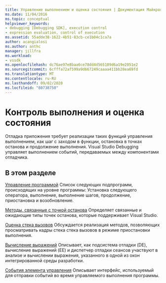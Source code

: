 ```yaml
---
title: Управление выполнением и оценка состояния | Документация Майкрософт
ms.date: 11/04/2016
ms.topic: conceptual
helpviewer_keywords:
- debugging [Debugging SDK], execution control
- expression evaluation, control of execution
ms.assetid: 55adde38-1622-4b51-83cb-ce1b04c1ca7a
author: acangialosi
ms.author: anthc
manager: jillfra
ms.workload:
- vssdk
ms.openlocfilehash: dc76ae97e8baa6ce78dd4d565109d6a19e2051e2
ms.sourcegitcommit: 6cfffa72af599a9d667249caaaa411bb28ea69fd
ms.translationtype: MT
ms.contentlocale: ru-RU
ms.lasthandoff: 09/02/2020
ms.locfileid: "80738750"
---
```

# <a name="execution-control-and-state-evaluation"></a>Контроль выполнения и оценка состояния
Отладка приложения требует реализации таких функций управления выполнением, как шаг с заходом в функции, остановка в точках останова и продолжение выполнения. Visual Studio Debugging управляет выполнением событий, передаваемых между компонентами отладчика.

## <a name="in-this-section"></a>В этом разделе
 [Управление программой](../../extensibility/debugger/program-control.md) Список следующих подпрограмм, происходящих на уровне программы: Установка следующего оператора, выполнение, выполнение шагов, продолжение, приостановка и возобновление.

 [Методы, связанные с точкой останова](../../extensibility/debugger/breakpoint-related-methods.md) Определяет связанные и ожидающие типы точек останова, которые поддерживает Visual Studio.

 [Оценка стека вызовов](../../extensibility/debugger/call-stack-evaluation.md) Обсуждается реализация методов, позволяющих просматривать кадры стека стека вызовов в режиме приостановки выполнения.

 [Вычисление выражений](../../extensibility/debugger/expression-evaluation-visual-studio-debugging-sdk.md) Описывает, как подсистема отладки (DE), вычисление выражений (EE) и диспетчер отладки сеансов участвуют в анализе и вычислении выражения, указанного в одной из окон интегрированной среды разработки.

 [События элемента управления](../../extensibility/debugger/control-events.md) Описывает интерфейс, используемый для отправки событий во время управляемого выполнения программы.
